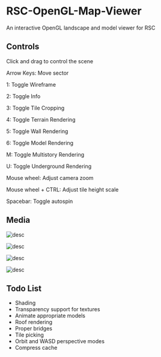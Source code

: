 
# RSC-OpenGL-Map-Viewer

An interactive OpenGL landscape and model viewer for RSC

## Controls

Click and drag to control the scene

Arrow Keys: Move sector

1: Toggle Wireframe

2: Toggle Info

3: Toggle Tile Cropping

4: Toggle Terrain Rendering

5: Toggle Wall Rendering

6: Toggle Model Rendering

M: Toggle Multistory Rendering

U: Toggle Underground Rendering

Mouse wheel: Adjust camera zoom

Mouse wheel + CTRL: Adjust tile height scale

Spacebar: Toggle autospin

## Media

![desc](https://nemotech.org/workspace/opengl/map/media/shot1.png)

![desc](https://nemotech.org/workspace/opengl/map/media/shot2.png)

![desc](https://nemotech.org/workspace/opengl/map/media/shot3.png)

![desc](https://nemotech.org/workspace/opengl/map/media/shot4.png)

## Todo List

* Shading
* Transparency support for textures
* Animate appropriate models
* Roof rendering
* Proper bridges
* Tile picking
* Orbit and WASD perspective modes
* Compress cache
